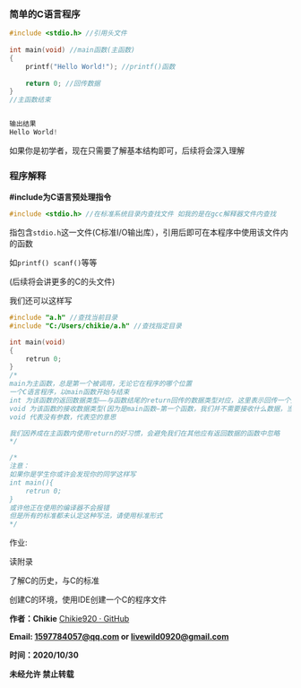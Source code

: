 ### 简单的C语言程序

```c
#include <stdio.h> //引用头文件
    
int main(void) //main函数(主函数)
{
	printf("Hello World!"); //printf()函数
    
    return 0; //回传数据
}
//主函数结束


输出结果
Hello World!
```

如果你是初学者，现在只需要了解基本结构即可，后续将会深入理解



### 程序解释



**#include为C语言预处理指令**

```c
#include <stdio.h> //在标准系统目录内查找文件 如我的是在gcc解释器文件内查找
```

指包含`stdio.h`这一文件(C标准I/O输出库），引用后即可在本程序中使用该文件内的函数

如`printf() scanf()`等等

(后续将会讲更多的C的头文件)



我们还可以这样写

```c
#include "a.h" //查找当前目录
#include "C:/Users/chikie/a.h" //查找指定目录
```



```c
int main(void)
{
    retrun 0;
}
/*
main为主函数，总是第一个被调用，无论它在程序的哪个位置
一个C语言程序，以main函数开始与结束
int 为该函数的返回数据类型——与函数结尾的return回传的数据类型对应，这里表示回传一个整数类型的数据，即0
void 为该函数的接收数据类型(因为是main函数—第一个函数，我们并不需要接收什么数据，当然后面会介绍一个特殊情况)
void 代表没有参数，代表空的意思

我们因养成在主函数内使用return的好习惯，会避免我们在其他应有返回数据的函数中忽略
*/

/*
注意：
如果你是学生你或许会发现你的同学这样写
int main(){
	retrun 0;
}
或许他正在使用的编译器不会报错
但是所有的标准都未认定这种写法，请使用标准形式
*/
```





作业:

读附录

了解C的历史，与C的标准

创建C的环境，使用IDE创建一个C的程序文件





**作者：Chikie**  [Chikie920 · GitHub](https://github.com/Chikie920)

**Email: 1597784057@qq.com or livewild0920@gmail.com**

**时间：2020/10/30**

**未经允许 禁止转载**